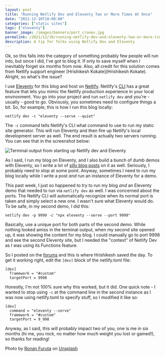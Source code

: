 ```yaml
---
layout: post
title: "Running Netlify Dev and Eleventy Two or More Times At Once"
date: "2021-12-10T18:00:00"
categories: ["static sites"]
tags: ["eleventy"]
banner_image: /images/banners/port_cranes.jpg
permalink: /2021/12/10/running-netlify-dev-and-eleventy-two-or-more-times
description: A tip for folks using Netlify Dev and Eleventy
---
```


Ok, so this falls into the category of something probably few people will run into, but since I did, I've got to blog it. If only to save myself when I inevitably forget six months from now. Also, all credit for this solution comes from Netlify support engineer [Hrishikesh Kokate](Hrishikesh Kokate). Alright, so what's the issue?

I use [Eleventy](https://www.11ty.dev/) for this blog and host on [Netlify](https://www.netlify.com/). Netlify's [CLI](https://docs.netlify.com/cli/get-started/) has a great feature that lets you mimic the Netlify production experience in your local environment. You go into your project and run `netlify dev` and you're - usually - good to go. Obviously, you sometimes need to configure things a bit. So, for example, this is how I run this blog locally:

	netlify dev -c "eleventy --serve --quiet"

The `-c` command tells Netlify's CLI what command to use to run my static site generator. This will run Eleventy and then fire up Netlify's local development server as well. The end result is actually two servers running. You can see that in the screenshot below:

<p>
<img data-src="https://static.raymondcamden.com/images/2021/12/ntl.jpg" alt="Terminal output from starting up Netlify dev and Eleventy" class="lazyload imgborder imgcenter">
</p>

As I said, I run my blog on Eleventy, and I also build a bunch of dumb demos with Eleventy, so I write a lot of [silly blog posts](https://www.raymondcamden.com/tags/eleventy) on it as well. Seriously, I probably need to stop at some point. Anyway, sometimes I need to run my blog locally while I write a post *and* run an instance of Eleventy for a demo. 

This past week, I just so happened to try to run my blog *and* an Eleventy demo that needed to run via `netlify dev` as well. I was concerned about the ports. The Netlify CLI will automatically recognize when its normal port is taken and simply select a new one. I wasn't sure what Eleventy would do. To be safe, in my second demo, I did this:

	netlify dev -p 9999 -c "npx eleventy --serve --port 9998"

Basically, use a unique port for both parts of the second demo. While nothing looked amiss in the terminal output, when my second site opened up, it was showing the content for my blog. I could manually go to port 9998 and see the second Eleventy site, but I needed the "context" of Netlify Dev as I was using its Functions feature. 

So I posted on the [forums](https://answers.netlify.com/t/two-instances-of-ntl-dev/48287) and this is where Hrishikesh saved the day. To get it working right, edit the `[dev]` block of the netlify.toml file:

```
[dev]
  framework = "#custom"
  targetPort = 9998
```

Honestly, I'm not 100% sure why this worked, but it did. One quick note - I wanted to stop using `-c` at the command line in the second instance as I was now using netlify.toml to specify stuff, so I modified it like so:

```
[dev]
  command = "eleventy --serve"
  framework = "#custom"
  targetPort = 9_998
```

Anyway, as I said, this will probably impact two of you, one is me in six months (hi me, you rock, no matter how much weight you lost or gained!), so thanks for reading!

Photo by <a href="https://unsplash.com/@ronan18?utm_source=unsplash&utm_medium=referral&utm_content=creditCopyText">Ronan Furuta</a> on <a href="https://unsplash.com/s/photos/ports?utm_source=unsplash&utm_medium=referral&utm_content=creditCopyText">Unsplash</a>
  